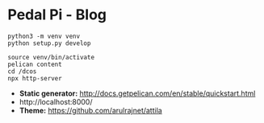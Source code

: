 # Pedal Pi - Blog

```
python3 -m venv venv
python setup.py develop
```

```
source venv/bin/activate
pelican content
cd /dcos
npx http-server
```


 - **Static generator:** http://docs.getpelican.com/en/stable/quickstart.html
 - http://localhost:8000/
 - **Theme:** https://github.com/arulrajnet/attila

